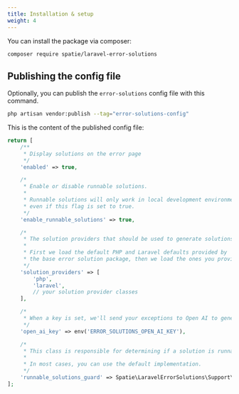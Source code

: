 ```yaml
---
title: Installation & setup
weight: 4
---
```


You can install the package via composer:

```bash
composer require spatie/laravel-error-solutions
```

## Publishing the config file

Optionally, you can publish the `error-solutions` config file with this command.

```bash
php artisan vendor:publish --tag="error-solutions-config"
```

This is the content of the published config file:

```php
return [
    /**
     * Display solutions on the error page
     */
    'enabled' => true,

    /*
     * Enable or disable runnable solutions.
     *
     * Runnable solutions will only work in local development environments,
     * even if this flag is set to true.
     */
    'enable_runnable_solutions' => true,

    /*
     * The solution providers that should be used to generate solutions.
     *
     * First we load the default PHP and Laravel defaults provided by
     * the base error solution package, then we load the ones you provide here.
     */
    'solution_providers' => [
        'php',
        'laravel',
        // your solution provider classes
    ],

    /*
     * When a key is set, we'll send your exceptions to Open AI to generate a solution
     */
    'open_ai_key' => env('ERROR_SOLUTIONS_OPEN_AI_KEY'),

    /*
     * This class is responsible for determining if a solution is runnable.
     *
     * In most cases, you can use the default implementation.
     */
    'runnable_solutions_guard' => Spatie\LaravelErrorSolutions\Support\RunnableSolutionsGuard::class,
];
```
